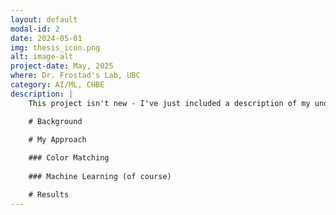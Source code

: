 ```yaml
---
layout: default
modal-id: 2
date: 2024-05-01
img: thesis_icon.png
alt: image-alt
project-date: May, 2025
where: Dr. Frostad's Lab, UBC
category: AI/ML, CHBE
description: |
    This project isn't new - I've just included a description of my undergraduate thesis up to it's completion. An ongoing version of this project can be found under "Undergrad Thesis Continuation". Dr. Frostad's lab focuses on studing the physics of thin films. As part of this research, they often need to characterize the structure of composite films from an interferogram - basically a color image of the refraction pattern (think of the rainbow from oil on a puddle). Existing methods for this can be fairly manually intensive as they require annotating a collection of points to generate a descriptive mesh. My thesis focused on developing a way to automate this process.

    # Background

    # My Approach
    
    ### Color Matching
    
    ### Machine Learning (of course)

    # Results
---
```

